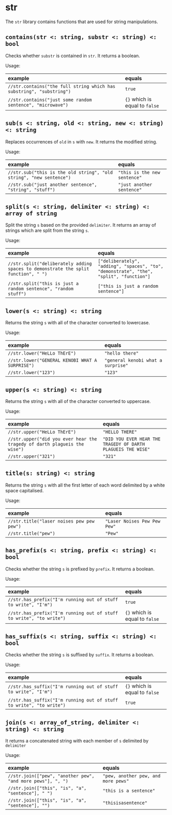 # str

The `str` library contains functions that are used for string manipulations.

## `contains(str <: string, substr <: string) <: bool`

Checks whether `substr` is contained in `str`. It returns a
boolean.

Usage:

| example | equals |
|:-|:-|
| `//str.contains("the full string which has substring", "substring")` | `true` |
| `//str.contains("just some random sentence", "microwave")` | `{}` which is equal to `false` |

## `sub(s <: string, old <: string, new <: string) <: string`

Replaces occurrences of `old` in `s`  with `new`. It returns the modified string.

Usage:

| example | equals |
|:-|:-|
| `//str.sub("this is the old string", "old string", "new sentence")` | `"this is the new sentence"` |
| `//str.sub("just another sentence", "string", "stuff")` | `"just another sentence"` |

## `split(s <: string, delimiter <: string) <: array of string`

Split the string `s` based on the provided `delimiter`. It returns an array of strings
which are split from the string `s`.

Usage:

| example | equals |
|:-|:-|
| `//str.split("deliberately adding spaces to demonstrate the split function", " ")` | `["deliberately", "adding", "spaces", "to", "demonstrate", "the", "split", "function"]` |
| `//str.split("this is just a random sentence", "random stuff")` | `["this is just a random sentence"]` |

## `lower(s <: string) <: string`

Returns the string `s` with all of the character converted to lowercase.

Usage:

| example | equals |
|:-|:-|
| `//str.lower("HeLLo ThErE")` | `"hello there"` |
| `//str.lower("GENERAL KENOBI WHAT A SURPRISE")` | `"general kenobi what a surprise"` |
| `//str.lower("123")` | `"123"` |

## `upper(s <: string) <: string`

Returns the string `s` with all of the character converted to uppercase.

Usage:

| example | equals |
|:-|:-|
| `//str.upper("HeLLo ThErE")` | `"HELLO THERE"` |
| `//str.upper("did you ever hear the tragedy of darth plagueis the wise")` | `"DID YOU EVER HEAR THE TRAGEDY OF DARTH PLAGUEIS THE WISE"` |
| `//str.upper("321")` | `"321"` |

## `title(s: string) <: string`

Returns the string `s` with all the first letter of each word delimited by
a white space capitalised.

Usage:

| example | equals |
|:-|:-|
| `//str.title("laser noises pew pew pew")` | `"Laser Noises Pew Pew Pew"` |
| `//str.title("pew")` | `"Pew"` |

## `has_prefix(s <: string, prefix <: string) <: bool`

Checks whether the string `s` is prefixed by `prefix`. It returns a boolean.

Usage:

| example | equals |
|:-|:-|
| `//str.has_prefix("I'm running out of stuff to write", "I'm")` | `true` |
| `//str.has_prefix("I'm running out of stuff to write", "to write")` | `{}` which is equal to `false` |

## `has_suffix(s <: string, suffix <: string) <: bool`

Checks whether the string `s` is suffixed by `suffix`. It returns a boolean.

Usage:

| example | equals |
|:-|:-|
| `//str.has_suffix("I'm running out of stuff to write", "I'm")` | `{}` which is equal to `false` |
| `//str.has_suffix("I'm running out of stuff to write", "to write")` | `true` |

## `join(s <: array_of_string, delimiter <: string) <: string`

It returns a concatenated string with each member of `s` delimited by `delimiter`

Usage:

| example | equals |
|:-|:-|
| `//str.join(["pew", "another pew", "and more pews"], ", ")` | `"pew, another pew, and more pews"` |
| `//str.join(["this", "is", "a", "sentence"], " ")` | `"this is a sentence"` |
| `//str.join(["this", "is", "a", "sentence"], "")` | `"thisisasentence"` |
